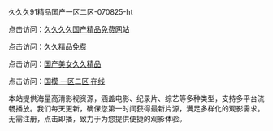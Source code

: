 久久久91精品国产一区二区-070825-ht

点击访问：<a href="https://heiliao2dmwwy.pages.dev">久久久久国产精品免费网站</a>

点击访问：<a href="https://heiliaoll4qsx.pages.dev">久久精品免费</a>

点击访问：<a href="https://heiliaowzu4ur.pages.dev">国产美女久久精品</a>

点击访问：<a href="https://heiliaozj3tjd.pages.dev">国模 一区二区 在线</a>

本站提供海量高清影视资源，涵盖电影、纪录片、综艺等多种类型，支持多平台流畅播放。我们每天更新，确保您第一时间获得最新片源，满足多样化的观影需求。无需注册，点击即播，致力于为您提供便捷的观影体验。

<span style="display:none;">[Canonical link](https://github.com/phuong20250708/phuong3 ）</span>
